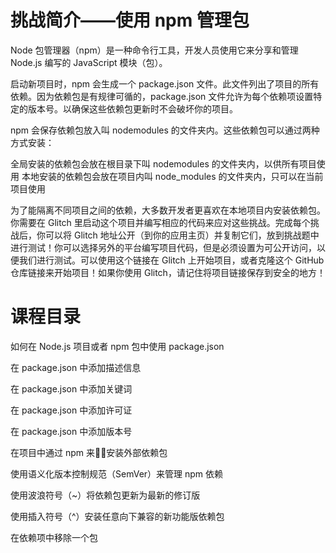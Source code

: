 # 挑战简介——使用 npm 管理包 #

Node 包管理器（npm）是一种命令行工具，开发人员使用它来分享和管理 Node.js 编写的 JavaScript 模块（包）。

启动新项目时，npm 会生成一个 package.json 文件。此文件列出了项目的所有依赖。因为依赖包是有规律可循的，package.json 文件允许为每个依赖项设置特定的版本号。以确保这些依赖包更新时不会破坏你的项目。

npm 会保存依赖包放入叫 nodemodules 的文件夹内。这些依赖包可以通过两种方式安装：


全局安装的依赖包会放在根目录下叫 nodemodules 的文件夹内，以供所有项目使用
本地安装的依赖包会放在项目内叫 node_modules 的文件夹内，只可以在当前项目使用

为了能隔离不同项目之间的依赖，大多数开发者更喜欢在本地项目内安装依赖包。你需要在 Glitch 里启动这个项目并编写相应的代码来应对这些挑战。完成每个挑战后，你可以将 Glitch 地址公开（到你的应用主页）并复制它们，放到挑战题中进行测试！你可以选择另外的平台编写项目代码，但是必须设置为可公开访问，以便我们进行测试。可以使用这个链接在 Glitch 上开始项目，或者克隆这个 GitHub 仓库链接来开始项目！如果你使用 Glitch，请记住将项目链接保存到安全的地方！

# 课程目录 #

如何在 Node.js 项目或者 npm 包中使用 package.json

在 package.json 中添加描述信息

在 package.json 中添加关键词

在 package.json 中添加许可证

在 package.json 中添加版本号

在项目中通过 npm 来安装外部依赖包

使用语义化版本控制规范（SemVer）来管理 npm 依赖

使用波浪符号（~）将依赖包更新为最新的修订版

使用插入符号（^）安装任意向下兼容的新功能版依赖包

在依赖项中移除一个包
